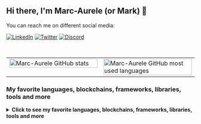 ## Hi there, I'm Marc-Aurele (or Mark) 👋

You can reach me on different social media:

[![LinkedIn](https://img.shields.io/badge/linkedin-%230077B5.svg?style=for-the-badge&logo=linkedin&logoColor=white)](https://www.linkedin.com/in/marc-aurele-besner/)
[![Twitter](https://img.shields.io/badge/Twitter-%231DA1F2.svg?style=for-the-badge&logo=Twitter&logoColor=white)](https://www.twitter.com/otradingtv)
[![Discord](https://img.shields.io/badge/Discord-5865F2?style=for-the-badge&logo=discord&logoColor=white)](https://discordapp.com/users/marcus#5693)

<br />
<table width="100%" border="0">
    <tr>
        <td width="50%" valign="top">
            <img
                alt="Marc-Aurele GitHub stats"
                src="https://github-readme-stats.vercel.app/api?username=marc-aurele-besner&count_private=true&show_icons=true&theme=tokyonight"
                align="left"
                width="100%"
            />
        </td>
        <td width="50%" vertical-align="top">
            <img
                alt="Marc-Aurele GitHub most used languages"
                src="https://github-readme-stats.vercel.app/api/top-langs/?username=marc-aurele-besner&theme=tokyonight&layout=compact"
                align="right"
                width="100%"
            />
        </td>
    </tr>
</table>

<h3>My favorite languages, blockchains, frameworks, libraries, tools and more</h3>
<details>
<summary><b>Click to see my favorite languages, blockchains, frameworks, libraries, tools and more</b></summary>

### My favorite languages
![Solidity](https://img.shields.io/badge/Solidity-%23363636.svg?style=for-the-badge&logo=solidity&logoColor=white)
![TypeScript](https://img.shields.io/badge/typescript-%23007ACC.svg?style=for-the-badge&logo=typescript&logoColor=white)
![JavaScript](https://img.shields.io/badge/javascript-%23323330.svg?style=for-the-badge&logo=javascript&logoColor=%23F7DF1E)
![PHP](https://img.shields.io/badge/php-%23777BB4.svg?style=for-the-badge&logo=php&logoColor=white)
![HTML5](https://img.shields.io/badge/html5-%23E34F26.svg?style=for-the-badge&logo=html5&logoColor=white)
![CSS3](https://img.shields.io/badge/css3-%231572B6.svg?style=for-the-badge&logo=css3&logoColor=white)
![GraphQL](https://img.shields.io/badge/-GraphQL-E10098?style=for-the-badge&logo=graphql&logoColor=white)

### My favorite blockchains
![Ethereum](https://img.shields.io/badge/Ethereum-3C3C3D?style=for-the-badge&logo=Ethereum&logoColor=white)
![Bitcoin](https://img.shields.io/badge/Bitcoin-000000?style=for-the-badge&logo=bitcoin&logoColor=white)
![Polygon](https://tinyurl.com/ys9yfcpw)
![BNB Chain](https://tinyurl.com/mp2wu3xx)

### My favorite frameworks, libraries and tools
![NodeJS](https://img.shields.io/badge/node.js-6DA55F?style=for-the-badge&logo=node.js&logoColor=white)
![React](https://img.shields.io/badge/react-%2320232a.svg?style=for-the-badge&logo=react&logoColor=%2361DAFB)
![Threejs](https://img.shields.io/badge/threejs-black?style=for-the-badge&logo=three.js&logoColor=white)
![Express.js](https://img.shields.io/badge/express.js-%23404d59.svg?style=for-the-badge&logo=express&logoColor=%2361DAFB)
![OpenZeppelin](https://img.shields.io/badge/OpenZeppelin-4E5EE4?logo=OpenZeppelin&logoColor=fff&style=for-the-badge)
![MySQL](https://img.shields.io/badge/mysql-%2300f.svg?style=for-the-badge&logo=mysql&logoColor=white)
![Git](https://img.shields.io/badge/git-%23F05033.svg?style=for-the-badge&logo=git&logoColor=white)
![Docker](https://img.shields.io/badge/docker-%230db7ed.svg?style=for-the-badge&logo=docker&logoColor=white)
![Postman](https://img.shields.io/badge/Postman-FF6C37?style=for-the-badge&logo=Postman&logoColor=white)
![ESLint](https://img.shields.io/badge/ESLint-4B3263?style=for-the-badge&logo=eslint&logoColor=white)
![Prettier](https://img.shields.io/badge/prettier-1A2C34?style=for-the-badge&logo=prettier&logoColor=F7BA3E)
![ExpressJS](https://img.shields.io/badge/Express.js-000000?style=for-the-badge&logo=express&logoColor=white)
![Telegram API](https://img.shields.io/badge/Telegram--API-2CA5E0?style=for-the-badge&logo=telegram&logoColor=white)
![Discord Bot](https://img.shields.io/badge/Discord--Bot-5865F2?style=for-the-badge&logo=discord&logoColor=white)
![Slack API](https://img.shields.io/badge/Slack--API-4A154B?style=for-the-badge&logo=slack&logoColor=white)

### My favorite UI/UX tools
![Storybook](https://img.shields.io/badge/-Storybook-FF4785?style=for-the-badge&logo=storybook&logoColor=white)
![Chakra UI](https://img.shields.io/badge/Chakra--UI-319795?style=for-the-badge&logo=chakra-ui&logoColor=white)
![Material UI](https://img.shields.io/badge/Material%20UI-007FFF?style=for-the-badge&logo=mui&logoColor=white)
![Figma](https://img.shields.io/badge/Figma-F24E1E?style=for-the-badge&logo=figma&logoColor=white)
![Gimp](https://img.shields.io/badge/gimp-5C5543?style=for-the-badge&logo=gimp&logoColor=white)
![Blender](https://img.shields.io/badge/blender-%23F5792A.svg?style=for-the-badge&logo=blender&logoColor=white)

### My favorite testing tools
![Hardhat](https://tinyurl.com/yjs68jbs)
![Foundry](https://tinyurl.com/2s397eh4)
![Mocha](https://img.shields.io/badge/-mocha-%238D6748?style=for-the-badge&logo=mocha&logoColor=white)
![Chai](https://img.shields.io/badge/chai-A30701?style=for-the-badge&logo=chai&logoColor=white)
![Cypress](https://img.shields.io/badge/Cypress-17202C?style=for-the-badge&logo=cypress&logoColor=white)

### My favorite cloud platforms&tools
![Netlify](https://img.shields.io/badge/netlify-%23000000.svg?style=for-the-badge&logo=netlify&logoColor=#00C7B7)
![Vercel](https://img.shields.io/badge/vercel-%23000000.svg?style=for-the-badge&logo=vercel&logoColor=white)
![Heroku](https://img.shields.io/badge/Heroku-430098?style=for-the-badge&logo=heroku&logoColor=white)
![Azure](https://img.shields.io/badge/azure-%230072C6.svg?style=for-the-badge&logo=microsoftazure&logoColor=white)
![GitHub Action](https://img.shields.io/badge/GitHub_Actions-2088FF?style=for-the-badge&logo=github-actions&logoColor=white)
![Google Cloud](https://img.shields.io/badge/Google_Cloud-4285F4?style=for-the-badge&logo=google-cloud&logoColor=white)
![Azure Functions](https://img.shields.io/badge/Azure_Functions-0062AD?style=for-the-badge&logo=azure-functions&logoColor=white)
</details>

<!--
**marc-aurele-besner/marc-aurele-besner** is a ✨ _special_ ✨ repository because its `README.md` (this file) appears on your GitHub profile.

Here are some ideas to get you started:

- 🔭 I’m currently working on ...
- 🌱 I’m currently learning ...
- 👯 I’m looking to collaborate on ...
- 🤔 I’m looking for help with ...
- 💬 Ask me about ...
- 📫 How to reach me: ...
- 😄 Pronouns: ...
- ⚡ Fun fact: ...
-->
